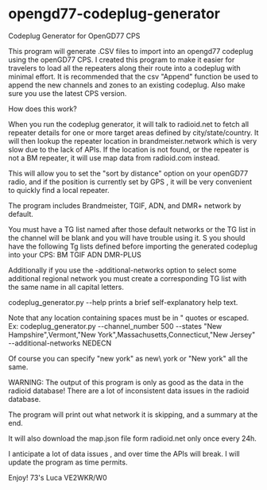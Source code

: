 # opengd77-codeplug-generator

Codeplug Generator for OpenGD77 CPS

This program will generate .CSV files to import into an opengd77 codeplug using the openGD77 CPS.
I created this program to make it easier for travelers to load all the repeaters along their route into a codeplug with minimal effort.
It is recommended that the csv "Append" function be used to append the new channels and zones to an existing codeplug. Also make sure you use the latest CPS version.

How does this work?

When you run the codeplug generator, it will talk to radioid.net to fetch all repeater details for one or more target areas defined by  city/state/country. It will then lookup the repeater location in brandmeister.network which is very slow due to the lack of APIs. If the location is not found, or the repeater is not a BM repeater, it will use map data from radioid.com instead. 

This will allow you to set the "sort by distance" option on your openGD77 radio, and if the position is currently set by GPS , it will be very convenient to quickly find a local repeater.

The program includes Brandmeister, TGIF, ADN, and DMR+ network by default.

You must have a TG list named after those default networks or the TG list in the channel will be blank and you will have trouble using it.
S you should have the following Tg lists defined before importing the generated codeplug into your CPS:
BM
TGIF
ADN
DMR-PLUS

Additionally if you use the -additional-networks option to select some additional regional network you must create a corresponding TG list with the same name in all capital letters.

codeplug_generator.py --help 
prints  a brief self-explanatory help text. 

Note that any location containing spaces must be in " quotes or escaped. 
Ex: 
codeplug_generator.py --channel_number 500 --states "New Hampshire",Vermont,"New York",Massachusetts,Connecticut,"New Jersey" --additional-networks NEDECN

Of course you can specify "new york" as new\ york or "New york"  all the same.

WARNING:
The output of this program is only as good as the data in the radioid database!
There are a lot of inconsistent data issues in the radioid database.

The program will print out what network it is skipping, and a summary at the end.

It will also download the map.json file form radioid.net only once every 24h.

I anticipate a lot of data issues , and over time the APIs will break.
I will update the program as time permits.

Enjoy!
73's
Luca
VE2WKR/W0


